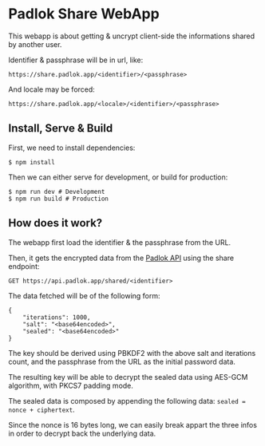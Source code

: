 # Padlok Share WebApp

This webapp is about getting & uncrypt client-side the informations shared by another user.

Identifier & passphrase will be in url, like:

```
https://share.padlok.app/<identifier>/<passphrase>
```

And locale may be forced:

```
https://share.padlok.app/<locale>/<identifier>/<passphrase>
```

## Install, Serve & Build

First, we need to install dependencies:
```
$ npm install
```

Then we can either serve for development, or build for production:
```
$ npm run dev # Development
$ npm run build # Production
```

## How does it work?

The webapp first load the identifier & the passphrase from the URL.

Then, it gets the encrypted data from the [Padlok API](https://github.com/Dean151/Padlok-API) using the share endpoint:

```
GET https://api.padlok.app/shared/<identifier>
```

The data fetched will be of the following form:

```
{
    "iterations": 1000,
    "salt": "<base64encoded>",
    "sealed": "<base64encoded>"
}
```

The key should be derived using PBKDF2<SHA256> with the above salt and iterations count, and the passphrase from the URL as the initial password data.

The resulting key will be able to decrypt the sealed data using AES-GCM algorithm, with PKCS7 padding mode.

The sealed data is composed by appending the following data: `sealed = nonce + ciphertext`.

Since the nonce is 16 bytes long, we can easily break appart the three infos in order to decrypt back the underlying data.